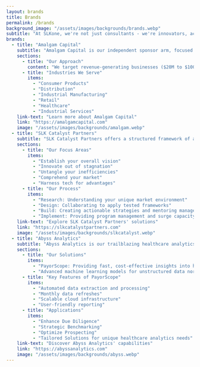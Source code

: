 ```yaml
---
layout: brands
title: Brands
permalink: /brands
background_image: "/assets/images/backgrounds/brands.webp"
subtitle: "At SLKone, we're not just consultants - we're innovators, accelerators, and value creators. Our family of brands represents our commitment to driving transformative change across industries. Each brand leverages our unique blend of strategic insight and operational expertise to deliver exceptional results for our clients."
brands:
  - title: "Amalgam Capital"
    subtitle: "Amalgam Capital is our independent sponsor arm, focused on acquiring and sustainably growing underrated businesses."
    sections:
      - title: "Our Approach"
        content: "We target revenue-generating businesses ($20M to $100M annually) with a history of profitability ($2M to $10M EBITDA). Our multidisciplinary team of investors, entrepreneurs, and operators creates substantial value through strategic growth and operational excellence."
      - title: "Industries We Serve"
        items:
          - "Consumer Products"
          - "Distribution"
          - "Industrial Manufacturing"
          - "Retail"
          - "Healthcare"
          - "Industrial Services"
    link-text: "Learn more about Amalgam Capital"
    link: "https://amalgamcapital.com"
    image: "/assets/images/backgrounds/amalgam.webp"
  - title: "SLK Catalyst Partners"
    subtitle: "SLK Catalyst Partners offers a structured framework of actionable solutions to help corporate and operating entities tackle complex challenges."
    sections:
      - title: "Our Focus Areas"
        items:
          - "Establish your overall vision"
          - "Innovate out of stagnation"
          - "Untangle your inefficiencies"
          - "Comprehend your market"
          - "Harness tech for advantages"
      - title: "Our Process"
        items:
          - "Research: Understanding your unique market environment"
          - "Design: Collaborating to apply tested frameworks"
          - "Build: Creating actionable strategies and mentoring management teams"
          - "Implement: Providing program management and surge capacity support"
    link-text: "Explore SLK Catalyst Partners' solutions"
    link: "https://slkcatalystpartners.com"
    image: "/assets/images/backgrounds/slkcatalyst.webp"
  - title: "Abyss Analytics"
    subtitle: "Abyss Analytics is our trailblazing healthcare analytics company, leveraging data science and AI to tackle the industry's most complex challenges."
    sections:
      - title: "Our Solutions"
        items:
          - "PayorScope: Providing fast, cost-effective insights into healthcare reimbursement rates"
          - "Advanced machine learning models for unstructured data normalization"
      - title: "Key Features of PayorScope"
        items:
          - "Automated data extraction and processing"
          - "Monthly data refreshes"
          - "Scalable cloud infrastructure"
          - "User-friendly reporting"
      - title: "Applications"
        items:
          - "Enhance Due Diligence"
          - "Strategic Benchmarking"
          - "Optimize Prospecting"
          - "Tailored Solutions for unique healthcare analytics needs"
    link-text: "Discover Abyss Analytics' capabilities"
    link: "https://abyssanalytics.com"
    image: "/assets/images/backgrounds/abyss.webp"
---
```

